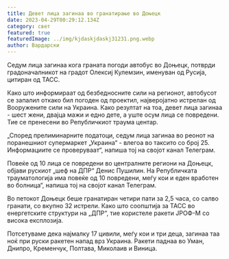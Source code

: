 ```yaml
---
title: Девет лица загинаа во гранатирање во Доњецк
date: 2023-04-29T00:29:12.134Z
category: свет
featured: true
featuredImage: ../img/kjdaskjdaskj31231.png.webp
author: Вардарски
---
```


Седум лица загинаа кога граната погоди автобус во Доњецк, потврди градоначалникот на градот Олексиј Кулемзин, именуван од Русија, цитиран од ТАСС.

Како што информираат од безбедносните сили на регионот, автобусот се запалил откако бил погоден од проектил, најверојатно истрелан од Вооружените сили на Украина. Како резултат на тоа, девет лица загинаа - шест жени, двајца мажи и едно дете, а уште осум лица се повредени. Тие се пренесени во Републичкиот траума центар.

„Според прелиминарните податоци, седум лица загинаа во реонот на поранешниот супермаркет „Украина“ - влегоа во таксито со број 25. Информациите се проверуваат“, напиша тој на својот канал Телеграм.

Повеќе од 10 лица се повредени во централните региони на Доњецк, објави рускиот „шеф на ДПР“ Денис Пушилин. На Републичката трауматологија има повеќе од 10 повредени, меѓу кои и еден вработен во болница“, напиша тој на својот канал Телеграм.

Во петокот Доњецк беше гранатиран четири пати за 2,5 часа, со салво гранати, со вкупно 32 истрели. Како што соопштија за ТАСС во енергетските структури на „ДПР“, тие користеле ракети ЈРОФ-М со висока експлозија.

Потсетуваме дека најмалку 17 цивили, меѓу кои и три деца, загинаа таа ноќ при руски ракетен напад врз Украина. Ракети паднаа во Уман, Днипро, Кременчук, Полтава, Миколаив и Виница.
